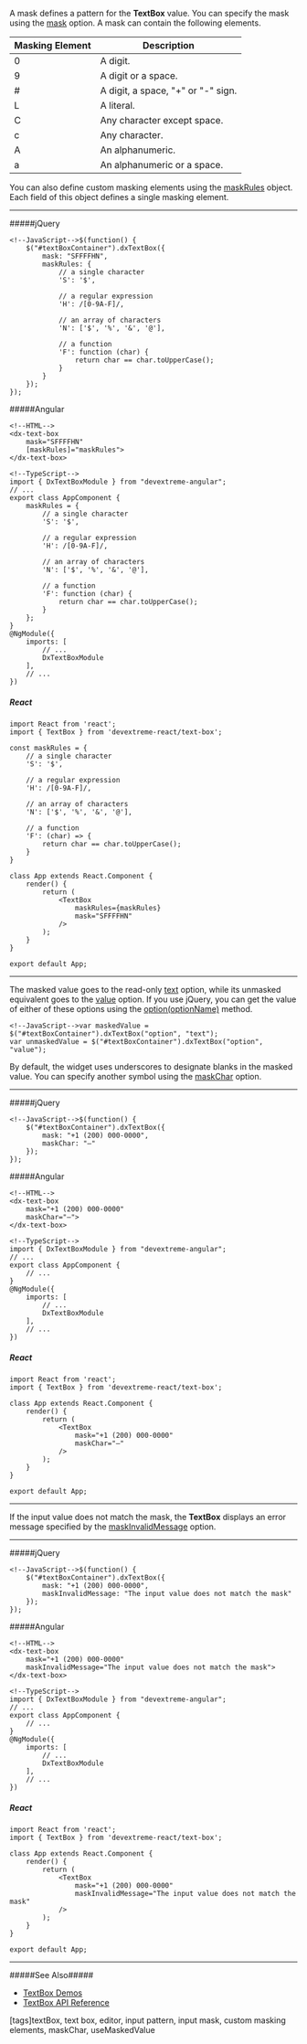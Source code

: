 A mask defines a pattern for the **TextBox** value. You can specify the mask using the [mask](/api-reference/10%20UI%20Widgets/dxTextEditor/1%20Configuration/mask.md '/Documentation/ApiReference/UI_Widgets/dxTextBox/Configuration/#mask') option. A mask can contain the following elements.

<div class="simple-table">
  <table>
    <thead>
    <tr>
      <th>Masking Element</th>
      <th>Description</th>
    </tr>
    </thead>
    <tbody>
    <tr>
      <td>0</td>
      <td>A digit.</td>
    </tr>
    <tr>
      <td>9</td>
      <td>A digit or a space.</td>
    </tr>
    <tr>
      <td>&#35;</td>
      <td>A digit, a space, "+" or "-" sign.</td>
    </tr>
    <tr>
      <td>L</td>
      <td>A literal.</td>
    </tr>
    <tr>
      <td>C</td>
      <td>Any character except space.</td>
    </tr>
    <tr>
      <td>c</td>
      <td>Any character.</td>
    </tr>
    <tr>
      <td>A</td>
      <td>An alphanumeric.</td>
    </tr>
    <tr>
      <td>a</td>
      <td>An alphanumeric or a space.</td>
    </tr>
    </tbody>
  </table>
</div>

You can also define custom masking elements using the [maskRules](/api-reference/10%20UI%20Widgets/dxTextEditor/1%20Configuration/maskRules.md '/Documentation/ApiReference/UI_Widgets/dxTextBox/Configuration/#maskRules') object. Each field of this object defines a single masking element.

---
#####jQuery

    <!--JavaScript-->$(function() {
        $("#textBoxContainer").dxTextBox({
            mask: "SFFFFHN",
            maskRules: {
                // a single character
                'S': '$',

                // a regular expression
                'H': /[0-9A-F]/,

                // an array of characters
                'N': ['$', '%', '&', '@'],

                // a function
                'F': function (char) {
                    return char == char.toUpperCase();
                }
            }
        });
    });

#####Angular

    <!--HTML-->
    <dx-text-box
        mask="SFFFFHN"
        [maskRules]="maskRules">
    </dx-text-box>

    <!--TypeScript-->
    import { DxTextBoxModule } from "devextreme-angular";
    // ...
    export class AppComponent {
        maskRules = {
            // a single character
            'S': '$',

            // a regular expression
            'H': /[0-9A-F]/,

            // an array of characters
            'N': ['$', '%', '&', '@'],

            // a function
            'F': function (char) {
                return char == char.toUpperCase();
            }
        };
    }
    @NgModule({
        imports: [
            // ...
            DxTextBoxModule
        ],
        // ...
    })

##### React

    import React from 'react';
    import { TextBox } from 'devextreme-react/text-box';

    const maskRules = {
        // a single character
        'S': '$',

        // a regular expression
        'H': /[0-9A-F]/,

        // an array of characters
        'N': ['$', '%', '&', '@'],

        // a function
        'F': (char) => {
            return char == char.toUpperCase();
        }
    }

    class App extends React.Component {
        render() {
            return (
                <TextBox
                    maskRules={maskRules}
                    mask="SFFFFHN"
                />
            );
        }
    }

    export default App;

---

The masked value goes to the read-only [text](/api-reference/10%20UI%20Widgets/dxTextEditor/1%20Configuration/text.md '/Documentation/ApiReference/UI_Widgets/dxTextBox/Configuration/#text') option, while its unmasked equivalent goes to the [value](/api-reference/10%20UI%20Widgets/dxTextBox/1%20Configuration/value.md '/Documentation/ApiReference/UI_Widgets/dxTextBox/Configuration/#value') option. If you use jQuery, you can get the value of either of these options using the [option(optionName)](/api-reference/10%20UI%20Widgets/Component/3%20Methods/option(optionName).md '/Documentation/ApiReference/UI_Widgets/dxTextBox/Methods/#optionoptionName') method.

    <!--JavaScript-->var maskedValue = $("#textBoxContainer").dxTextBox("option", "text");
    var unmaskedValue = $("#textBoxContainer").dxTextBox("option", "value");
    
By default, the widget uses underscores to designate blanks in the masked value. You can specify another symbol using the [maskChar](/api-reference/10%20UI%20Widgets/dxTextEditor/1%20Configuration/maskChar.md '/Documentation/ApiReference/UI_Widgets/dxTextBox/Configuration/#maskChar') option.

---
#####jQuery

    <!--JavaScript-->$(function() {
        $("#textBoxContainer").dxTextBox({
            mask: "+1 (200) 000-0000",
            maskChar: "‒"
        });
    });

#####Angular

    <!--HTML-->
    <dx-text-box
        mask="+1 (200) 000-0000"
        maskChar="‒">
    </dx-text-box>

    <!--TypeScript-->
    import { DxTextBoxModule } from "devextreme-angular";
    // ...
    export class AppComponent {
        // ...
    }
    @NgModule({
        imports: [
            // ...
            DxTextBoxModule
        ],
        // ...
    })

##### React

    import React from 'react';
    import { TextBox } from 'devextreme-react/text-box';

    class App extends React.Component {
        render() {
            return (
                <TextBox
                    mask="+1 (200) 000-0000"
                    maskChar="‒"
                />
            );
        }
    }

    export default App;

---

If the input value does not match the mask, the **TextBox** displays an error message specified by the [maskInvalidMessage](/api-reference/10%20UI%20Widgets/dxTextEditor/1%20Configuration/maskInvalidMessage.md '/Documentation/ApiReference/UI_Widgets/dxTextBox/Configuration/#maskInvalidMessage') option.

---
#####jQuery

    <!--JavaScript-->$(function() {
        $("#textBoxContainer").dxTextBox({
            mask: "+1 (200) 000-0000",
            maskInvalidMessage: "The input value does not match the mask"
        });
    });

#####Angular

    <!--HTML-->
    <dx-text-box
        mask="+1 (200) 000-0000"
        maskInvalidMessage="The input value does not match the mask">
    </dx-text-box>

    <!--TypeScript-->
    import { DxTextBoxModule } from "devextreme-angular";
    // ...
    export class AppComponent {
        // ...
    }
    @NgModule({
        imports: [
            // ...
            DxTextBoxModule
        ],
        // ...
    })

##### React

    import React from 'react';
    import { TextBox } from 'devextreme-react/text-box';

    class App extends React.Component {
        render() {
            return (
                <TextBox
                    mask="+1 (200) 000-0000"
                    maskInvalidMessage="The input value does not match the mask"
                />
            );
        }
    }

    export default App;

---

#####See Also#####
- [TextBox Demos](https://js.devexpress.com/Demos/WidgetsGallery/#demo/editors-text_box-overview)
- [TextBox API Reference](/api-reference/10%20UI%20Widgets/dxTextBox '/Documentation/ApiReference/UI_Widgets/dxTextBox/')

[tags]textBox, text box, editor, input pattern, input mask, custom masking elements, maskChar, useMaskedValue